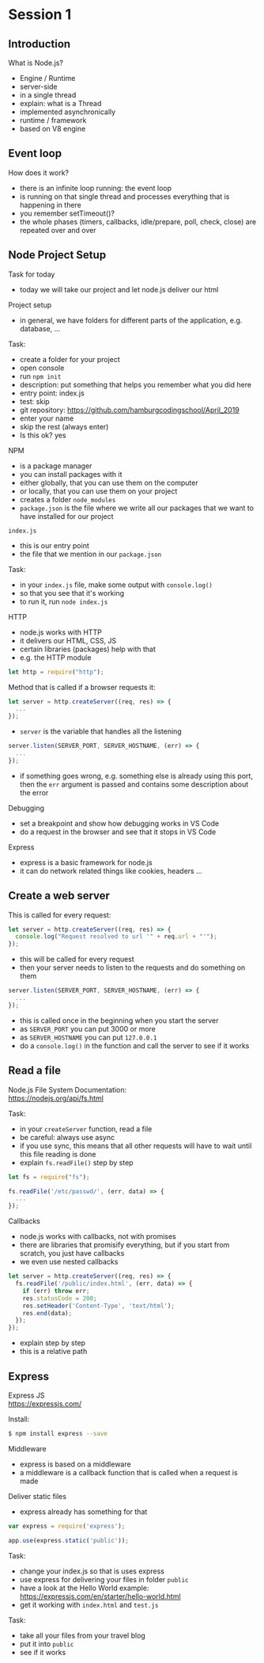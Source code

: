 # Session 1

## Introduction

What is Node.js?
- Engine / Runtime
- server-side
- in a single thread
- explain: what is a Thread
- implemented asynchronically
- runtime / framework
- based on V8 engine

## Event loop

How does it work?
- there is an infinite loop running: the event loop
- is running on that single thread and processes everything that is happening in there
- you remember setTimeout()?
- the whole phases (timers, callbacks, idle/prepare, poll, check, close) are repeated over and over

## Node Project Setup

Task for today
- today we will take our project and let node.js deliver our html

Project setup
- in general, we have folders for different parts of the application, e.g. database, ...

Task:
- create a folder for your project
- open console
- run `npm init` 
- description: put something that helps you remember what you did here
- entry point: index.js
- test: skip
- git repository: https://github.com/hamburgcodingschool/April_2019
- enter your name
- skip the rest (always enter)
- Is this ok? yes

NPM
- is a package manager
- you can install packages with it
- either globally, that you can use them on the computer
- or locally, that you can use them on your project
- creates a folder `node_modules`
- `package.json` is the file where we write all our packages that we want to have installed for our project

`index.js`
- this is our entry point
- the file that we mention in our `package.json`

Task:
- in your `index.js` file, make some output with `console.log()`
- so that you see that it's working
- to run it, run `node index.js`

HTTP
- node.js works with HTTP
- it delivers our HTML, CSS, JS
- certain libraries (packages) help with that
- e.g. the HTTP module
```js
let http = require("http");
```

Method that is called if a browser requests it:
```js
let server = http.createServer((req, res) => {
  ...
});
```
- `server` is the variable that handles all the listening
```js
server.listen(SERVER_PORT, SERVER_HOSTNAME, (err) => {
  ...
});
```
- if something goes wrong, e.g. something else is already using this port, then the `err` argument is passed and contains some description about the error

Debugging
- set a breakpoint and show how debugging works in VS Code
- do a request in the browser and see that it stops in VS Code

Express
- express is a basic framework for node.js
- it can do network related things like cookies, headers ...

## Create a web server

This is called for every request:
```js
let server = http.createServer((req, res) => {
  console.log("Request resolved to url '" + req.url + "'");
});
```
- this will be called for every request
- then your server needs to listen to the requests and do something on them
```js
server.listen(SERVER_PORT, SERVER_HOSTNAME, (err) => {
  ...
});
```
- this is called once in the beginning when you start the server
- as `SERVER_PORT` you can put 3000 or more
- as `SERVER_HOSTNAME` you can put `127.0.0.1`
- do a `console.log()` in the function and call the server to see if it works

## Read a file

Node.js File System Documentation:  
https://nodejs.org/api/fs.html

Task:
- in your `createServer` function, read a file
- be careful: always use async
- if you use sync, this means that all other requests will have to wait until this file reading is done
- explain `fs.readFile()` step by step

```js
let fs = require("fs");
```

```js
fs.readFile('/etc/passwd/', (err, data) => {
  ...
});
```

Callbacks
- node.js works with callbacks, not with promises
- there are libraries that promisify everything, but if you start from scratch, you just have callbacks
- we even use nested callbacks

```js
let server = http.createServer((req, res) => {
  fs.readFile('/public/index.html', (err, data) => {
    if (err) throw err;
    res.statusCode = 200;
    res.setHeader('Content-Type', 'text/html');
    res.end(data);
  });
});
```
- explain step by step
- this is a relative path

## Express

Express JS  
https://expressjs.com/

Install:  
```bash
$ npm install express --save
```

Middleware
- express is based on a middleware
- a middleware is a callback function that is called when a request is made

Deliver static files
- express already has something for that

```js
var express = require('express');
```

```js
app.use(express.static('public'));
```

Task:
- change your index.js so that is uses express
- use express for delivering your files in folder `public`
- have a look at the Hello World example: https://expressjs.com/en/starter/hello-world.html
- get it working with `index.html` and `test.js`

Task:
- take all your files from your travel blog
- put it into `public`
- see if it works
